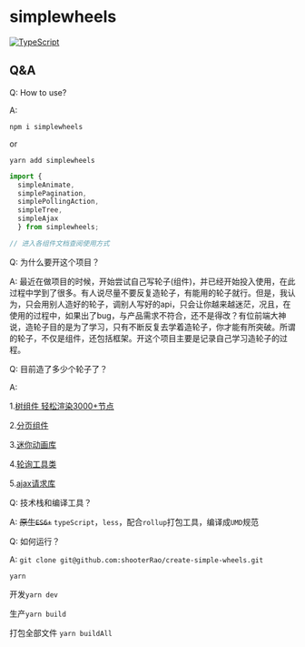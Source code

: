 # simplewheels

[![TypeScript](https://badges.frapsoft.com/typescript/version/typescript-next.svg?v=101)](https://github.com/ellerbrock/typescript-badges/)

## Q&A

Q: How to use?

A:

```
npm i simplewheels
```

or

```
yarn add simplewheels
```

```js
import {
  simpleAnimate,
  simplePagination,
  simplePollingAction,
  simpleTree,
  simpleAjax
  } from simplewheels;

// 进入各组件文档查阅使用方式
```

Q: 为什么要开这个项目？

A: 最近在做项目的时候，开始尝试自己写轮子(组件)，并已经开始投入使用，在此过程中学到了很多。有人说尽量不要反复造轮子，有能用的轮子就行。但是，我认为，只会用别人造好的轮子，调别人写好的api，只会让你越来越迷茫，况且，在使用的过程中，如果出了bug，与产品需求不符合，还不是得改？有位前端大神说，造轮子目的是为了学习，只有不断反复去学着造轮子，你才能有所突破。所谓的轮子，不仅是组件，还包括框架。开这个项目主要是记录自己学习造轮子的过程。

Q: 目前造了多少个轮子了？

A:

1.[树组件 轻松渲染3000+节点](https://github.com/shooterRao/create-simple-wheels/tree/master/src/Tree)

2.[分页组件](https://github.com/shooterRao/create-simple-wheels/tree/master/src/Pagination)

3.[迷你动画库](https://github.com/shooterRao/create-simple-wheels/tree/master/src/Animate)

4.[轮询工具类](https://github.com/shooterRao/create-simple-wheels/tree/master/src/PollingAction)

5.[ajax请求库](https://github.com/shooterRao/create-simple-wheels/tree/master/src/Ajax)

Q: 技术栈和编译工具？

A: ~~原生`ES6+`~~ `typeScript`，`less`，配合`rollup`打包工具，编译成`UMD`规范

Q: 如何运行？

A: `git clone git@github.com:shooterRao/create-simple-wheels.git`

`yarn`

开发`yarn dev`

生产`yarn build`

打包全部文件 `yarn buildAll`
